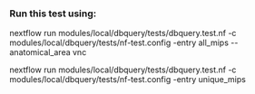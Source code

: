 ### Run this test using:

nextflow run modules/local/dbquery/tests/dbquery.test.nf -c modules/local/dbquery/tests/nf-test.config -entry all_mips --anatomical_area vnc

nextflow run modules/local/dbquery/tests/dbquery.test.nf -c modules/local/dbquery/tests/nf-test.config -entry unique_mips
